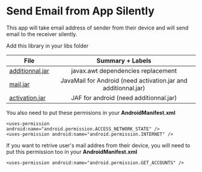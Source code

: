 # Send Email from App Silently

This app will take email address of sender from their device and will send email to the receiver silently.

Add this library in your libs folder

| File            | Summary + Labels                                                  |
| -------------   |:-------------:                                                    |
| [additionnal.jar](https://storage.googleapis.com/google-code-archive-downloads/v2/code.google.com/javamail-android/additionnal.jar) | javax.awt dependencies replacement                                |
| [mail.jar](https://storage.googleapis.com/google-code-archive-downloads/v2/code.google.com/javamail-android/mail.jar)        | JavaMail for Android (need activation.jar and additionnal.jar)    |
| [activation.jar](https://storage.googleapis.com/google-code-archive-downloads/v2/code.google.com/javamail-android/activation.jar)  | JAF for android (need additionnal.jar)                            |


You also need to put these permisions in your **AndroidManifest.xml**

    <uses-permission android:name="android.permission.ACCESS_NETWORK_STATE" />
    <uses-permission android:name="android.permission.INTERNET" />
    
If you want to retrive user's mail addres from their device, you will need to put this permission too in your **AndroidManifest.xml**

    <uses-permission android:name="android.permission.GET_ACCOUNTS" />
